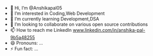 - 👋 Hi, I’m @Anshikapal05
- 👀 I’m interested in Coding,Web Development
- 🌱 I’m currently learning Development,DSA
- 💞️ I’m looking to collaborate on various open source contributions
- 📫 How to reach me LinkedIn www.linkedin.com/in/anshika-pal-9b5a48255
- 😄 Pronouns: ...
- ⚡ Fun fact: ...

<!---
Anshikapal05/Anshikapal05 is a ✨ special ✨ repository because its `README.md` (this file) appears on your GitHub profile.
You can click the Preview link to take a look at your changes.
--->

